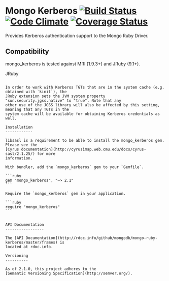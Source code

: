 Mongo Kerberos [![Build Status](https://secure.travis-ci.org/mongodb/mongo-ruby-kerberos.png?branch=master&.png)](http://travis-ci.org/mongodb/mongo-ruby-kerberos) [![Code Climate](https://codeclimate.com/github/mongodb/mongo-ruby-kerberos.png)](https://codeclimate.com/github/mongodb/mongo-ruby-kerberos) [![Coverage Status](https://coveralls.io/repos/mongodb/mongo-ruby-kerberos/badge.png?branch=master)](https://coveralls.io/r/mongodb/mongo-ruby-kerberos?branch=master)
====

Provides Kerberos authentication support to the Mongo Ruby Driver.

Compatibility
-------------

mongo_kerberos is tested against MRI (1.9.3+) and JRuby (9.1+).

JRuby
`````

In order to work with Kerberos TGTs that are in the system cache (e.g. obtained with `kinit`), the
JRuby extension sets the JVM system property "sun.security.jgss.native" to "true". Note that any
other use of the JGSS library will also be affected by this setting, meaning that any TGTs in the
system cache will be available for obtaining Kerberos credentials as well.

Installation
------------

libsasl is a requirement to be able to install the mongo_kerberos gem. Please see the
[Cyrus documentation](http://cyrusimap.web.cmu.edu/docs/cyrus-sasl/2.1.25/) for more
information.

With bundler, add the `mongo_kerberos` gem to your `Gemfile`.

```ruby
gem "mongo_kerberos", "~> 2.1"
```

Require the `mongo_kerberos` gem in your application.

```ruby
require "mongo_kerberos"
```


API Documentation
-----------------

The [API Documentation](http://rdoc.info/github/mongodb/mongo-ruby-kerberos/master/frames) is
located at rdoc.info.

Versioning
----------

As of 2.1.0, this project adheres to the
[Semantic Versioning Specification](http://semver.org/).

